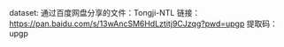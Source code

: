 dataset:
通过百度网盘分享的文件：Tongji-NTL
链接：https://pan.baidu.com/s/13wAncSM6HdLztitj9CJzqg?pwd=upgp 
提取码：upgp
